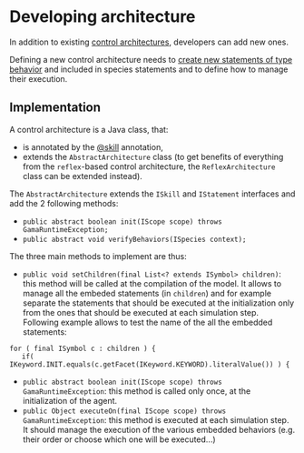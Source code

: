 # Developing architecture



In addition to existing [control architectures](G__BuiltInControlArchitectures), developers can add new ones.

Defining a new control architecture needs to [create new statements of type behavior](G__DevelopingStatements) and included in species statements and to define how to manage their execution.






## Implementation

A control architecture is a Java class, that:
  * is annotated by the [@skill](G__DevelopingIndexAnnotations#@skill) annotation,
  * extends the `AbstractArchitecture` class (to get benefits of everything from the `reflex`-based control architecture, the `ReflexArchitecture` class can be extended instead).

The `AbstractArchitecture` extends the `ISkill` and `IStatement` interfaces and add the 2 following methods:
  * `public abstract boolean init(IScope scope) throws GamaRuntimeException;`
  * `public abstract void verifyBehaviors(ISpecies context);`

The three main methods to implement are thus:
  * `public void setChildren(final List<? extends ISymbol> children)`: this method will be called at the compilation of the model. It allows to manage all the embeded statements (in `children`) and for example separate the statements that should be executed at the initialization only from the ones that should be executed at each simulation step. Following example allows to test the name of the all the embedded statements:
```
for ( final ISymbol c : children ) {
   if( IKeyword.INIT.equals(c.getFacet(IKeyword.KEYWORD).literalValue()) ) {
```
  * `public abstract boolean init(IScope scope) throws GamaRuntimeException`: this method is called only once, at the initialization of the agent.
  * `public Object executeOn(final IScope scope) throws GamaRuntimeException`: this method is executed at each simulation step. It should manage the execution of the various embedded behaviors (e.g. their order or choose which one will be executed...)